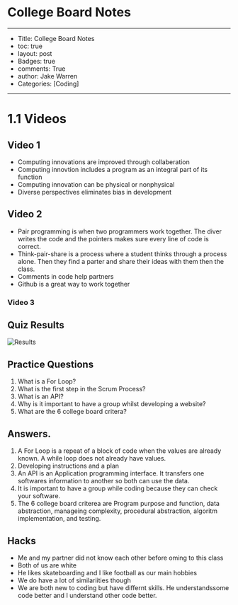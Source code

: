 # College Board Notes

---
- Title: College Board Notes
- toc: true
- layout: post
- Badges: true
- comments: True
- author: Jake Warren
- Categories: [Coding]
---

# 1.1 Videos

## Video 1
- Computing innovations are improved through collaberation
- Computing innovtion includes a program as an integral part of its function
- Computing innovation can be physical or nonphysical
- Diverse perspectives eliminates bias in development

## Video 2
- Pair programming is when two programmers work together. The diver writes the code and the pointers makes sure every line of code is correct.
- Think-pair-share is a process where a student thinks through a process alone. Then they find a parter and share their ideas with them then the class.
- Comments in code help partners
- Github is a great way to work together
 
 ### Video 3 

## Quiz Results

![Results]({{site.baseurl}}/images/9CollegeBoard.png)


## Practice Questions

1. What is a For Loop?
2. What is the first step in the Scrum Process?
3. What is an API?
4. Why is it important to have a group whilst developing a website? 
5. What are the 6 college board critera?

## Answers. 
1. A For Loop is a repeat of a block of code when the values are already known. A while loop does not already have values. 
2. Developing instructions and a plan
3. An API is an Application programming interface. It transfers one softwares information to another so both can use the data. 
4. It is important to have a group while coding because they can check your software. 
5. The 6 college board criterea are Program purpose and function, data abstraction, manageing complexity, procedural abstraction, algoritm implementation, and testing. 


## Hacks
- Me and my partner did not know each other before oming to this class
- Both of us are white
- He likes skateboarding and I like football as our main hobbies
- We do have a lot of similariities though
- We are both new to coding but have differnt skills. He understandssome code better and I understand other code better. 